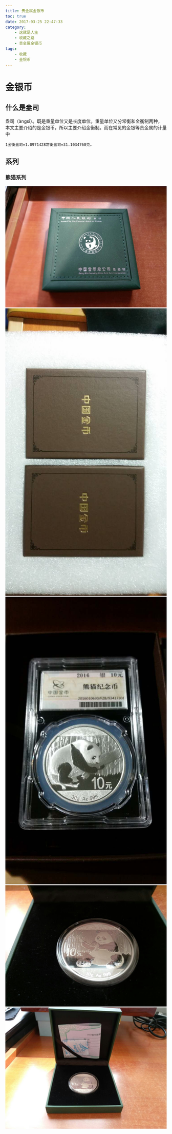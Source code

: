 ```yaml
---
title: 贵金属金银币
toc: true
date: 2017-03-25 22:47:33
category: 
	- 这就是人生
	- 收藏之路
	- 贵金属金银币
tags: 
    - 收藏
    - 金银币    
---
```


# 金银币

## 什么是盎司
盎司（àngsī）。既是重量单位又是长度单位。重量单位又分常衡和金衡制两种，本文主要介绍的是金银币，所以主要介绍金衡制。而在常见的金银等贵金属的计量中
```
1金衡盎司=1.0971428常衡盎司=31.1034768克。
```


<!--more-->
## 系列

### 熊猫系列

![金币总局原装绿盒](/img/coin/administration_of_gold_box.jpg)
![金币总局原装棕盒](/img/coin/administration_of_gold_box_internet.jpg)
![2016熊猫币](/img/coin/2016_panda.jpg)
![2017熊猫币](/img/coin/2017_panda.jpg)
![2017熊猫币装盒](/img/coin/panda_box.jpg)
